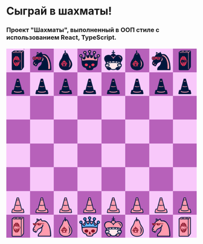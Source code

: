 # Сыграй в шахматы!

### Проект "Шахматы", выполненный в ООП стиле с использованием React, TypeScript.

<p style="margin-bottom: 20px"></p>

<p align="center">
  <img src="https://github.com/egorchh/chess/blob/master/src/assets/1.png?raw=true">
</p>
